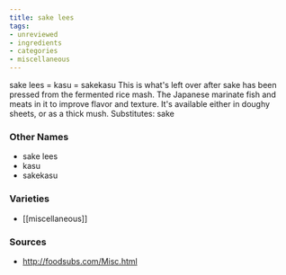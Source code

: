 ```yaml
---
title: sake lees
tags:
- unreviewed
- ingredients
- categories
- miscellaneous
---
```

sake lees = kasu = sakekasu This is what's left over after sake has been pressed from the fermented rice mash. The Japanese marinate fish and meats in it to improve flavor and texture. It's available either in doughy sheets, or as a thick mush. Substitutes: sake

### Other Names

* sake lees
* kasu
* sakekasu

### Varieties

* [[miscellaneous]]

### Sources
* http://foodsubs.com/Misc.html
